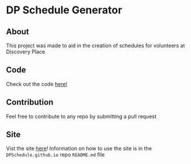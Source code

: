 # DP Schedule Generator

## About
This project was made to aid in the creation of schedules for volunteers at Discovery Place

## Code
Check out the code [here!](https://github.com/DPSchedule/DPSchedule.github.io)

## Contribution
Feel free to contribute to any repo by submitting a pull request

## Site
Vist the site [here](https://dpschedule.github.io/)!
Information on how to use the site is in the `DPSchedule.github.io` repo `README.md` file

